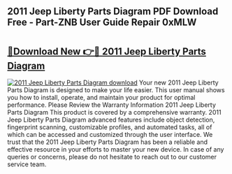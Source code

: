 ## 2011 Jeep Liberty Parts Diagram PDF Download Free - Part-ZNB User Guide Repair 0xMLW

# <h2><a href="http://dfqacuu.blite.top/?on=2011+Jeep+Liberty+Parts+Diagram">🔗Download New 👉🔴 2011 Jeep Liberty Parts Diagram</a></h2>

[![2011 Jeep Liberty Parts Diagram download](https://i.imgur.com/lujVjoI.png)](http://dfqacuu.blite.top/?on=2011+Jeep+Liberty+Parts+Diagram)
Your new 2011 Jeep Liberty Parts Diagram is designed to make your life easier. This user manual shows you how to install, operate, and maintain your product for optimal performance. Please Review the Warranty Information 2011 Jeep Liberty Parts Diagram This product is covered by a comprehensive warranty. 2011 Jeep Liberty Parts Diagram advanced features include object detection, fingerprint scanning, customizable profiles, and automated tasks, all of which can be accessed and customized through the user interface. We trust that the 2011 Jeep Liberty Parts Diagram has been a reliable and effective resource in your efforts to master your new device. In case of any queries or concerns, please do not hesitate to reach out to our customer service team.
